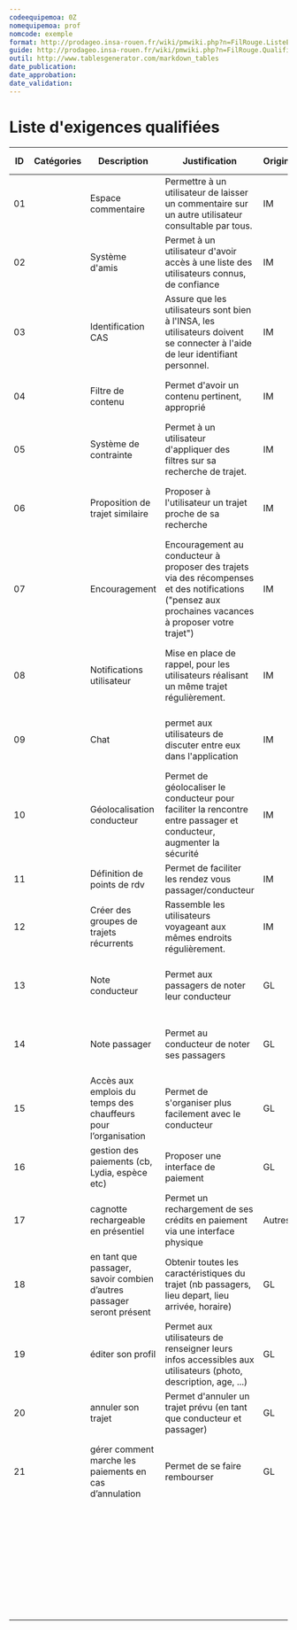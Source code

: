 ```yaml
---
codeequipemoa: 0Z
nomequipemoa: prof
nomcode: exemple
format: http://prodageo.insa-rouen.fr/wiki/pmwiki.php?n=FilRouge.ListeExigencesQualifiees 
guide: http://prodageo.insa-rouen.fr/wiki/pmwiki.php?n=FilRouge.QualifierExigence
outil: http://www.tablesgenerator.com/markdown_tables
date_publication:
date_approbation:
date_validation:
---
```


# Liste d'exigences qualifiées

| ID | Catégories | Description                                                           | Justification                                                                                                                                          | Origine | Critères de satisfaction                                                     | Contentement MOA | Mécontentement MOA | Exigences Dépendantes | Exigences Conflictuelles |
|----|------------|-----------------------------------------------------------------------|--------------------------------------------------------------------------------------------------------------------------------------------------------|---------|------------------------------------------------------------------------------|------------------|--------------------|-----------------------|--------------------------|
| 01 |            |                           Espace commentaire                          |                          Permettre à un utilisateur de laisser un commentaire sur un autre utilisateur consultable par tous.                           |    IM   |                  modération efficace, commentaire pertinent                  |         3        |          4         |                       |                          |
| 02 |            |                             Système d'amis                            |                                 Permet à un utilisateur d'avoir accès à une liste des utilisateurs connus, de confiance                                |    IM   |                        accès facile au profil des amis                       |         2        |          2         |                       |                          |
| 03 |            |                           Identification CAS                          |              Assure que les utilisateurs sont bien à l'INSA, les utilisateurs doivent se connecter à l'aide de leur identifiant personnel.             |    IM   |                           identification via le CAS                          |         5        |          5         |                       |                          |
| 04 |            |                           Filtre de contenu                           |                                                     Permet d'avoir un contenu pertinent, approprié                                                     |    IM   |               sanction aux utilisateurs, suppression de contenu              |         2        |          5         |                       |                          |
| 05 |            |                         Système de contrainte                         |                                       Permet à un utilisateur d'appliquer des filtres sur sa recherche de trajet.                                      |    IM   |               lieu et horaire départ/arrivée, taille bagage...               |         5        |          4         |           11          |                          |
| 06 |            |                    Proposition de trajet similaire                    |                                                Proposer à l'utilisateur un trajet proche de sa recherche                                               |    IM   |          trajet proposé suffisamment ressemblant pour être accepté           |         4        |          3         |                       |                          |
| 07 |            |                             Encouragement                             | Encouragement au conducteur à proposer des trajets via des récompenses et des notifications ("pensez aux prochaines vacances à proposer votre trajet") |    IM   |           notifications fonctionnelles, et mise en place de badges           |         3        |          3         |                       |                          |
| 08 |            |                       Notifications utilisateur                       |                                 Mise en place de rappel, pour les utilisateurs réalisant un même trajet régulièrement.                                 |    IM   | ajout de trajet "régulier", notifications pour les passagers et conducteurs. |         4        |          2         |                       |                          |
| 09 |            |                                  Chat                                 |                                            permet aux utilisateurs de discuter entre eux dans l'application                                            |    IM   |          Système de messagerie instantanée intégrée à l'application          |         4        |          2         |           12          |                          |
| 10 |            |                       Géolocalisation conducteur                      |                  Permet de géolocaliser le conducteur pour faciliter la rencontre entre passager et conducteur, augmenter la sécurité                  |    IM   |             Localisation efficace et continue sur tout le trajet             |         2        |          1         |                       |                          |
| 11 |            |                      Définition de points de rdv                      |                                                 Permet de faciliter les rendez vous passager/conducteur                                                |    IM   |                             Lieux de rdv précis.                             |         2        |          2         |                       |                          |
| 12 |            |                Créer des groupes de trajets récurrents                |                                         Rassemble les utilisateurs voyageant aux mêmes endroits régulièrement.                                         |    IM   |          partage de trajet au seins du groupe, discussion de groupe          |         2        |          2         |                       |                          |
| 13 |            |                            Note conducteur                            |                                                      Permet aux passagers de noter leur conducteur                                                     |    GL   |      Accès note conducteur, système de notation trivial et multicritère      |         3        |          5         |           1           |                          |
| 14 |            |                             Note passager                             |                                                       Permet au conducteur de noter ses passagers                                                      |    GL   |       Accès note passager, système de notation trivial et multicritère       |         2        |          4         |           1           |                          |
| 15 |            |     Accès aux emplois du temps des chauffeurs pour l’organisation     |                                                Permet de s'organiser plus facilement avec le conducteur                                                |    GL   |                        Affichage de l'emploi du temps                        |         1        |          1         |                       |                          |
| 16 |            |             gestion des paiements (cb, Lydia, espèce etc)             |                                                           Proposer une interface de paiement                                                           |    GL   |                     Paiement intégré (CB, lydia, espèce)                     |         3        |          3         |                       |            17            |
| 17 |            |                  cagnotte rechargeable en présentiel                  |                                      Permet un rechargement de ses crédits en paiement via une interface physique                                      |  Autres |           Cagnotte interne à l'appli, interface physique accessible          |         2        |          2         |                       |            16            |
| 18 |            | en tant que passager, savoir combien d’autres passager seront présent |                            Obtenir toutes les caractéristiques du trajet (nb passagers, lieu depart, lieu arrivée, horaire)                            |    GL   |               Profil de trajet accessible par les utilisateurs               |         4        |          5         |                       |                          |
| 19 |            |                           éditer son profil                           |                      Permet aux utilisateurs de renseigner leurs infos accessibles aux utilisateurs (photo, description, age, ...)                     |    GL   |                 Profil d'utilisateurs accessible aux autres                  |         4        |          5         |                       |                          |
| 20 |            |                           annuler son trajet                          |                                          Permet d'annuler un trajet prévu (en tant que conducteur et passager)                                         |    GL   |                              Bouton annulation                               |         2        |          5         |                       |                          |
| 21 |            |         gérer comment marche les paiements en cas d’annulation        |                                                              Permet de se faire rembourser                                                             |    GL   |  Remboursement automatique et fonction de la proximité temporelle du départ  |         2        |          5         |                       |                          |
|    |            |                                                                       |                                                                                                                                                        |         |                                                                              |                  |                    |                       |                          |
|    |            |                                                                       |                                                                                                                                                        |         |                                                                              |                  |                    |                       |                          |
|    |            |                                                                       |                                                                                                                                                        |         |                                                                              |                  |                    |                       |                          |
|    |            |                                                                       |                                                                                                                                                        |         |                                                                              |                  |                    |                       |                          |
|    |            |                                                                       |                                                                                                                                                        |         |                                                                              |                  |                    |                       |                          |
|    |            |                                                                       |                                                                                                                                                        |         |                                                                              |                  |                    |                       |                          |
|    |            |                                                                       |                                                                                                                                                        |         |                                                                              |                  |                    |                       |                          |
|    |            |                                                                       |                                                                                                                                                        |         |                                                                              |                  |                    |                       |                          |
|    |            |                                                                       |                                                                                                                                                        |         |                                                                              |                  |                    |                       |                          |
|    |            |                                                                       |                                                                                                                                                        |         |                                                                              |                  |                    |                       |                          |
|    |            |                                                                       |                                                                                                                                                        |         |                                                                              |                  |                    |                       |                          |
|    |            |                                                                       |                                                                                                                                                        |         |                                                                              |                  |                    |                       |                          |
|    |            |                                                                       |                                                                                                                                                        |         |                                                                              |                  |                    |                       |                          |
|    |            |                                                                       |                                                                                                                                                        |         |                                                                              |                  |                    |                       |                          |
|    |            |                                                                       |                                                                                                                                                        |         |                                                                              |                  |                    |                       |                          |
|    |            |                                                                       |                                                                                                                                                        |         |                                                                              |                  |                    |                       |                          |
|    |            |                                                                       |                                                                                                                                                        |         |                                                                              |                  |                    |                       |                          |
|    |            |                                                                       |                                                                                                                                                        |         |                                                                              |                  |                    |                       |                          |
|    |            |                                                                       |                                                                                                                                                        |         |                                                                              |                  |                    |                       |                          |
|    |            |                                                                       |                                                                                                                                                        |         |                                                                              |                  |                    |                       |                          |
|    |            |                                                                       |                                                                                                                                                        |         |                                                                              |                  |                    |                       |                          |
|    |            |                                                                       |                                                                                                                                                        |         |                                                                              |                  |                    |                       |                          |
|    |            |                                                                       |                                                                                                                                                        |         |                                                                              |                  |                    |                       |                          |
|    |            |                                                                       |                                                                                                                                                        |         |                                                                              |                  |                    |                       |                          |
|    |            |                                                                       |                                                                                                                                                        |         |                                                                              |                  |                    |                       |                          |
|    |            |                                                                       |                                                                                                                                                        |         |                                                                              |                  |                    |                       |                          |
|    |            |                                                                       |                                                                                                                                                        |         |                                                                              |                  |                    |                       |                          |
|    |            |                                                                       |                                                                                                                                                        |         |                                                                              |                  |                    |                       |                          |
|    |            |                                                                       |                                                                                                                                                        |         |                                                                              |                  |                    |                       |                          |
|    |            |                                                                       |                                                                                                                                                        |         |                                                                              |                  |                    |                       |                          |
|    |            |                                                                       |                                                                                                                                                        |         |                                                                              |                  |                    |                       |                          |
|    |            |                                                                       |                                                                                                                                                        |         |                                                                              |                  |                    |                       |                          |
|    |            |                                                                       |                                                                                                                                                        |         |                                                                              |                  |                    |                       |                          |
|    |            |                                                                       |                                                                                                                                                        |         |                                                                              |                  |                    |                       |                          |

